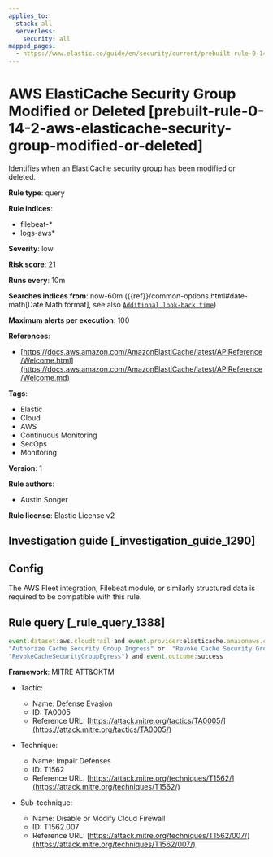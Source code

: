 ```yaml
---
applies_to:
  stack: all
  serverless:
    security: all
mapped_pages:
  - https://www.elastic.co/guide/en/security/current/prebuilt-rule-0-14-2-aws-elasticache-security-group-modified-or-deleted.html
---
```


# AWS ElastiCache Security Group Modified or Deleted [prebuilt-rule-0-14-2-aws-elasticache-security-group-modified-or-deleted]

Identifies when an ElastiCache security group has been modified or deleted.

**Rule type**: query

**Rule indices**:

* filebeat-*
* logs-aws*

**Severity**: low

**Risk score**: 21

**Runs every**: 10m

**Searches indices from**: now-60m ({{ref}}/common-options.html#date-math[Date Math format], see also [`Additional look-back time`](docs-content://solutions/security/detect-and-alert/create-detection-rule.md#rule-schedule))

**Maximum alerts per execution**: 100

**References**:

* [https://docs.aws.amazon.com/AmazonElastiCache/latest/APIReference/Welcome.html](https://docs.aws.amazon.com/AmazonElastiCache/latest/APIReference/Welcome.md)

**Tags**:

* Elastic
* Cloud
* AWS
* Continuous Monitoring
* SecOps
* Monitoring

**Version**: 1

**Rule authors**:

* Austin Songer

**Rule license**: Elastic License v2

## Investigation guide [_investigation_guide_1290]

## Config

The AWS Fleet integration, Filebeat module, or similarly structured data is required to be compatible with this rule.

## Rule query [_rule_query_1388]

```js
event.dataset:aws.cloudtrail and event.provider:elasticache.amazonaws.com and event.action:("Delete Cache Security Group" or
"Authorize Cache Security Group Ingress" or  "Revoke Cache Security Group Ingress" or "AuthorizeCacheSecurityGroupEgress" or
"RevokeCacheSecurityGroupEgress") and event.outcome:success
```

**Framework**: MITRE ATT&CKTM

* Tactic:

    * Name: Defense Evasion
    * ID: TA0005
    * Reference URL: [https://attack.mitre.org/tactics/TA0005/](https://attack.mitre.org/tactics/TA0005/)

* Technique:

    * Name: Impair Defenses
    * ID: T1562
    * Reference URL: [https://attack.mitre.org/techniques/T1562/](https://attack.mitre.org/techniques/T1562/)

* Sub-technique:

    * Name: Disable or Modify Cloud Firewall
    * ID: T1562.007
    * Reference URL: [https://attack.mitre.org/techniques/T1562/007/](https://attack.mitre.org/techniques/T1562/007/)



